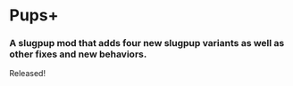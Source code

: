 # Pups+

### A slugpup mod that adds four new slugpup variants as well as other fixes and new behaviors.

Released!

